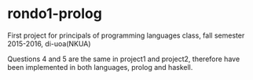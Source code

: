 # rondo1-prolog
First project for principals of programming languages class, fall semester 2015-2016, di-uoa(NKUA)

Questions 4 and 5 are the same in project1 and project2, therefore have been implemented in both languages, prolog and haskell.
